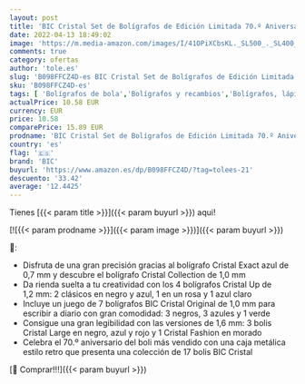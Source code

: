 ```yaml
---
layout: post
title: 'BIC Cristal Set de Bolígrafos de Edición Limitada 70.º Aniversario con Caja Metálica Reutilizable - Colores Surtidos y Puntas de Distintos Tamaños  Caja de 17'
date: 2022-04-13 18:49:02
image: 'https://m.media-amazon.com/images/I/41OPiXCbsKL._SL500_._SL400_.jpg'
comments: true
category: ofertas
author: 'tole.es'
slug: 'B098FFCZ4D-es BIC Cristal Set de Bolígrafos de Edición Limitada 70.º...'
sku: 'B098FFCZ4D-es'
tags: [ 'Bolígrafos de bola','Bolígrafos y recambios','Bolígrafos, lápices y útiles de escritura','Oficina y papelería','bic','bolígrafos','cristal','🇪🇸', ]
actualPrice: 10.58 EUR
currency: EUR
price: 10.58
comparePrice: 15.89 EUR
prodname: 'BIC Cristal Set de Bolígrafos de Edición Limitada 70.º Aniversario con Caja Metálica Reutilizable - Colores Surtidos y Puntas de Distintos Tamaños  Caja de 17'
country: 'es'
flag: '🇪🇸'
brand: 'BIC'
buyurl: 'https://www.amazon.es/dp/B098FFCZ4D/?tag=tolees-21'
descuento: '33.42'
average: '12.4425'
---
```


Tienes [{{< param title >}}]({{< param buyurl >}}) aqui!

[![{{< param prodname >}}]({{< param image >}})]({{< param buyurl >}})

🔎:

- Disfruta de una gran precisión gracias al bolígrafo Cristal Exact azul de 0,7 mm y descubre el bolígrafo Cristal Collection de 1,0 mm
- Da rienda suelta a tu creatividad con los 4 bolígrafos Cristal Up de 1,2 mm: 2 clásicos en negro y azul, 1 en un rosa y 1 azul claro
- Incluye un juego de 7 bolígrafos BIC Cristal Original de 1,0 mm para escribir a diario con gran comodidad: 3 negros, 3 azules y 1 verde
- Consigue una gran legibilidad con las versiones de 1,6 mm: 3 bolis Cristal Large en negro, azul y rojo y 1 Cristal Fashion en morado
- Celebra el 70.º aniversario del boli más vendido con una caja metálica estilo retro que presenta una colección de 17 bolis BIC Cristal

[🛒 Comprar!!!]({{< param buyurl >}})
